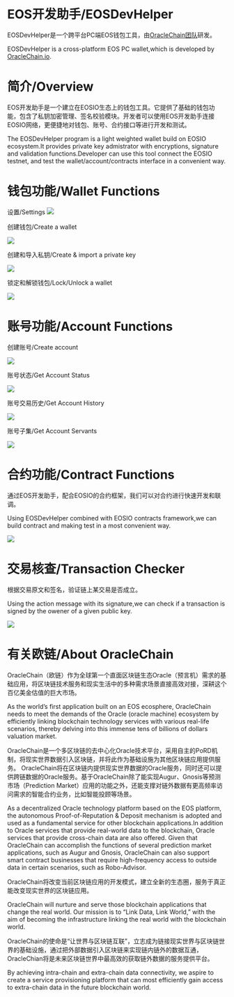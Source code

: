 # EOS开发助手/EOSDevHelper

EOSDevHelper是一个跨平台PC端EOS钱包工具，由[OracleChain团队](https://oraclechain.io)研发。

EOSDevHelper is a cross-platform EOS PC wallet,which is developed by [OracleChain.io](https://oraclechain.io).

# 简介/Overview

EOS开发助手是一个建立在EOSIO生态上的钱包工具。它提供了基础的钱包功能，包含了私钥加密管理、签名校验模块。开发者可以使用EOS开发助手连接EOSIO网络，更便捷地对钱包、账号、合约接口等进行开发和测试。

The EOSDevHelper program is a light weighted wallet build on EOSIO ecosystem.It provides private key admistrator with encryptions, signature and validation functions.Developer can use this tool connect the EOSIO testnet, and test the wallet/account/contracts interface in a convenient way.

# 钱包功能/Wallet Functions

设置/Settings
![](https://github.com/OracleChain/EOSDevHelper/raw/master/screenshots/setting.PNG)

创建钱包/Create a wallet

![](https://github.com/OracleChain/EOSDevHelper/raw/master/screenshots/wallet.PNG)

创建和导入私钥/Create & import a private key

![](https://github.com/OracleChain/EOSDevHelper/raw/master/screenshots/wallet.PNG)

锁定和解锁钱包/Lock/Unlock a wallet

![](https://github.com/OracleChain/EOSDevHelper/raw/master/screenshots/wallet.PNG)

# 账号功能/Account Functions

创建账号/Create account

![](https://github.com/OracleChain/EOSDevHelper/raw/master/screenshots/account.PNG)

账号状态/Get Account Status

![](https://github.com/OracleChain/EOSDevHelper/raw/master/screenshots/GetAccount.PNG)

账号交易历史/Get Account History

![](https://github.com/OracleChain/EOSDevHelper/raw/master/screenshots/GetAccount.PNG)

账号子集/Get Account Servants

![](https://github.com/OracleChain/EOSDevHelper/raw/master/screenshots/GetAccount.PNG)


# 合约功能/Contract Functions

通过EOS开发助手，配合EOSIO的合约框架，我们可以对合约进行快速开发和联调。

Using EOSDevHelper combined with EOSIO contracts framework,we can build contract and making test in a most convenient way.

![](https://github.com/OracleChain/EOSDevHelper/raw/master/screenshots/Push.PNG)

# 交易核查/Transaction Checker

根据交易原文和签名，验证链上某交易是否成立。

Using the action message with its signature,we can check if a transaction is signed by the owener of a given public key. 

![](https://github.com/OracleChain/EOSDevHelper/raw/master/screenshots/Checker.PNG)

# 有关欧链/About OracleChain

OracleChain（欧链）作为全球第一个直面区块链生态Oracle（预言机）需求的基础应用，将区块链技术服务和现实生活中的多种需求场景直接高效对接，深耕这个百亿美金估值的巨大市场。

As the world’s first application built on an EOS ecosphere, OracleChain needs to meet the demands of the Oracle (oracle machine) ecosystem by efficiently linking blockchain technology services with various real-life scenarios, thereby delving into this immense tens of billions of dollars valuation market.

OracleChain是一个多区块链的去中心化Oracle技术平台，采用自主的PoRD机制，将现实世界数据引入区块链，并将此作为基础设施为其他区块链应用提供服务。
OracleChain将在区块链内提供现实世界数据的Oracle服务，同时还可以提供跨链数据的Oracle服务。基于OracleChain除了能实现Augur、Gnosis等预测市场（Prediction Market）应用的功能之外，还能支撑对链外数据有更高频率访问需求的智能合约业务，比如智能投顾等场景。

As a decentralized Oracle technology platform based on the EOS platform, the autonomous Proof-of-Reputation & Deposit mechanism is adopted and used as a fundamental service for other blockchain applications.In addition to Oracle services that provide real-world data to the blockchain, Oracle services that provide cross-chain data are also offered. Given that OracleChain can accomplish the functions of several prediction market applications, such as Augur and Gnosis, OracleChain can also support smart contract businesses that require high-frequency access to outside data in certain scenarios, such as Robo-Advisor.

OracleChain将改变当前区块链应用的开发模式，建立全新的生态圈，服务于真正能改变现实世界的区块链应用。

OracleChain will nurture and serve those blockchain applications that change the real world. Our mission is to “Link Data, Link World,” with the aim of becoming the infrastructure linking the real world with the blockchain world.

OracleChain的使命是“让世界与区块链互联”，立志成为链接现实世界与区块链世界的基础设施，通过把外部数据引入区块链来实现链内链外的数据互通，OracleChian将是未来区块链世界中最高效的获取链外数据的服务提供平台。

By achieving intra-chain and extra-chain data connectivity, we aspire to create a service provisioning platform that can most efficiently gain access to extra-chain data in the future blockchain world.
